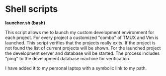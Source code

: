 Shell scripts
=============

**launcher.sh (bash)**

This script allows me to launch my custom development environment for each project.
For every project a customized "combo" of TMUX and Vim is launched.
This script verifies that the projects really exits. 
If the project is not found the list of current projects will be shown.
For the launched project the development server and database will be started. 
The process includes "ping" to the development database machine for verification. 

I have added it to my personal laptop with a symbolic link to my path. 
